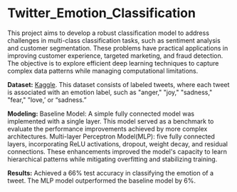 # Twitter_Emotion_Classification
This project aims to develop a robust classification model to address challenges in multi-class classification tasks, such as sentiment analysis and customer segmentation. These problems have practical applications in improving customer experience, targeted marketing, and fraud detection. The objective is to explore efficient deep learning techniques to capture complex data patterns while managing computational limitations.

**Dataset:** [Kaggle](https://www.kaggle.com/datasets/aadyasingh55/twitter-emotion-classification-dataset). This dataset consists of labeled tweets, where each tweet is associated with an emotion label, such as "anger," "joy," "sadness," "fear," "love,’ or “sadness.”

**Modeling:**
Baseline Model: A simple fully connected model was implemented with a single layer. This model served as a benchmark to evaluate the performance improvements achieved by more complex architectures.
Multi-layer Perceptron Model(MLP): five fully connected layers, incorporating ReLU activations, dropout, weight decay, and residual connections. These enhancements improved the model's capacity to learn hierarchical patterns while mitigating overfitting and stabilizing training.

**Results:**
Achieved a 66% test accuracy in classifying the emotion of a tweet. The MLP model outperformed the baseline model by 6%. 

